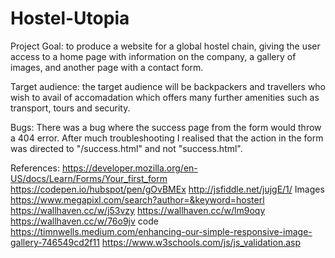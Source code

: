 # Hostel-Utopia
Project Goal: 
to produce a website for a global hostel chain, giving the user access to a home page with information on the company, a gallery of images, and another page
with a contact form.

Target audience:
the target audience will be backpackers and travellers who wish to avail of accomadation which offers many further amenities such as transport, tours and security.

Bugs:
There was a bug where the success page from the form would throw a 404 error. After much troubleshooting I realised that the action in the form was directed to "/success.html" and not "success.html".

References:
https://developer.mozilla.org/en-US/docs/Learn/Forms/Your_first_form
https://codepen.io/hubspot/pen/gOvBMEx
http://jsfiddle.net/jujgE/1/
Images
https://www.megapixl.com/search?author=&keyword=hosterl
https://wallhaven.cc/w/j53vzy
https://wallhaven.cc/w/lm9oqy
https://wallhaven.cc/w/76o9jv
code
https://timnwells.medium.com/enhancing-our-simple-responsive-image-gallery-746549cd2f11
https://www.w3schools.com/js/js_validation.asp